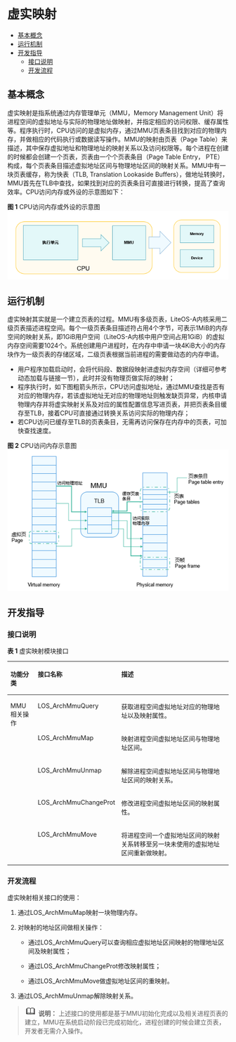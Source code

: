 # 虚实映射<a name="ZH-CN_TOPIC_0000001079036248"></a>

-   [基本概念](#section9108144913615)
-   [运行机制](#section12392621871)
-   [开发指导](#section10264102013713)
    -   [接口说明](#section195320251578)
    -   [开发流程](#section152774210712)


## 基本概念<a name="section9108144913615"></a>

虚实映射是指系统通过内存管理单元（MMU，Memory Management Unit）将进程空间的虚拟地址与实际的物理地址做映射，并指定相应的访问权限、缓存属性等。程序执行时，CPU访问的是虚拟内存，通过MMU页表条目找到对应的物理内存，并做相应的代码执行或数据读写操作。MMU的映射由页表（Page Table）来描述，其中保存虚拟地址和物理地址的映射关系以及访问权限等。每个进程在创建的时候都会创建一个页表，页表由一个个页表条目（Page Table Entry， PTE）构成，每个页表条目描述虚拟地址区间与物理地址区间的映射关系。MMU中有一块页表缓存，称为快表（TLB, Translation Lookaside Buffers），做地址转换时，MMU首先在TLB中查找，如果找到对应的页表条目可直接进行转换，提高了查询效率。CPU访问内存或外设的示意图如下：

**图 1**  CPU访问内存或外设的示意图<a name="fig209379387574"></a>  
![](figure/CPU访问内存或外设的示意图.png "CPU访问内存或外设的示意图")

## 运行机制<a name="section12392621871"></a>

虚实映射其实就是一个建立页表的过程。MMU有多级页表，LiteOS-A内核采用二级页表描述进程空间。每个一级页表条目描述符占用4个字节，可表示1MiB的内存空间的映射关系，即1GiB用户空间（LiteOS-A内核中用户空间占用1GiB）的虚拟内存空间需要1024个。系统创建用户进程时，在内存中申请一块4KiB大小的内存块作为一级页表的存储区域，二级页表根据当前进程的需要做动态的内存申请。

-   用户程序加载启动时，会将代码段、数据段映射进虚拟内存空间（详细可参考动态加载与链接一节），此时并没有物理页做实际的映射；
-   程序执行时，如下图粗箭头所示，CPU访问虚拟地址，通过MMU查找是否有对应的物理内存，若该虚拟地址无对应的物理地址则触发缺页异常，内核申请物理内存并将虚实映射关系及对应的属性配置信息写进页表，并把页表条目缓存至TLB，接着CPU可直接通过转换关系访问实际的物理内存；
-   若CPU访问已缓存至TLB的页表条目，无需再访问保存在内存中的页表，可加快查找速度。

**图 2**  CPU访问内存示意图<a name="fig95557155719"></a>  
![](figure/CPU访问内存示意图.png "CPU访问内存示意图")

## 开发指导<a name="section10264102013713"></a>

### 接口说明<a name="section195320251578"></a>

**表 1**  虚实映射模块接口

<a name="table1415203765610"></a>
<table><thead align="left"><tr id="row134151837125611"><th class="cellrowborder" valign="top" width="12.821282128212822%" id="mcps1.2.4.1.1"><p id="p16415637105612"><a name="p16415637105612"></a><a name="p16415637105612"></a>功能分类</p>
</th>
<th class="cellrowborder" valign="top" width="29.832983298329836%" id="mcps1.2.4.1.2"><p id="p11415163718562"><a name="p11415163718562"></a><a name="p11415163718562"></a>接口<strong id="b197068338312"><a name="b197068338312"></a><a name="b197068338312"></a>名称</strong></p>
</th>
<th class="cellrowborder" valign="top" width="57.34573457345735%" id="mcps1.2.4.1.3"><p id="p1641533755612"><a name="p1641533755612"></a><a name="p1641533755612"></a>描述</p>
</th>
</tr>
</thead>
<tbody><tr id="row12171174434013"><td class="cellrowborder" rowspan="5" valign="top" width="12.821282128212822%" headers="mcps1.2.4.1.1 "><p id="p48244461959"><a name="p48244461959"></a><a name="p48244461959"></a>MMU相关操作</p>
</td>
<td class="cellrowborder" valign="top" width="29.832983298329836%" headers="mcps1.2.4.1.2 "><p id="p15630114884017"><a name="p15630114884017"></a><a name="p15630114884017"></a>LOS_ArchMmuQuery</p>
</td>
<td class="cellrowborder" valign="top" width="57.34573457345735%" headers="mcps1.2.4.1.3 "><p id="p4171244164013"><a name="p4171244164013"></a><a name="p4171244164013"></a>获取进程空间虚拟地址对应的物理地址以及映射属性。</p>
</td>
</tr>
<tr id="row17223043124018"><td class="cellrowborder" valign="top" headers="mcps1.2.4.1.1 "><p id="p1730695210400"><a name="p1730695210400"></a><a name="p1730695210400"></a>LOS_ArchMmuMap</p>
</td>
<td class="cellrowborder" valign="top" headers="mcps1.2.4.1.2 "><p id="p202242431404"><a name="p202242431404"></a><a name="p202242431404"></a>映射进程空间虚拟地址区间与物理地址区间。</p>
</td>
</tr>
<tr id="row536885134010"><td class="cellrowborder" valign="top" headers="mcps1.2.4.1.1 "><p id="p236819594010"><a name="p236819594010"></a><a name="p236819594010"></a>LOS_ArchMmuUnmap</p>
</td>
<td class="cellrowborder" valign="top" headers="mcps1.2.4.1.2 "><p id="p736918564019"><a name="p736918564019"></a><a name="p736918564019"></a>解除进程空间虚拟地址区间与物理地址区间的映射关系。</p>
</td>
</tr>
<tr id="row11567448194112"><td class="cellrowborder" valign="top" headers="mcps1.2.4.1.1 "><p id="p0568204814115"><a name="p0568204814115"></a><a name="p0568204814115"></a>LOS_ArchMmuChangeProt</p>
</td>
<td class="cellrowborder" valign="top" headers="mcps1.2.4.1.2 "><p id="p05681348204114"><a name="p05681348204114"></a><a name="p05681348204114"></a>修改进程空间虚拟地址区间的映射属性。</p>
</td>
</tr>
<tr id="row1141513373562"><td class="cellrowborder" valign="top" headers="mcps1.2.4.1.1 "><p id="p17765212416"><a name="p17765212416"></a><a name="p17765212416"></a>LOS_ArchMmuMove</p>
</td>
<td class="cellrowborder" valign="top" headers="mcps1.2.4.1.2 "><p id="p1972971913115"><a name="p1972971913115"></a><a name="p1972971913115"></a>将进程空间一个虚拟地址区间的映射关系转移至另一块未使用的虚拟地址区间重新做映射。</p>
</td>
</tr>
</tbody>
</table>

### 开发流程<a name="section152774210712"></a>

虚实映射相关接口的使用：

1.  通过LOS\_ArchMmuMap映射一块物理内存。
2.  对映射的地址区间做相关操作：
    -   通过LOS\_ArchMmuQuery可以查询相应虚拟地址区间映射的物理地址区间及映射属性；

    -   通过LOS\_ArchMmuChangeProt修改映射属性；
    -   通过LOS\_ArchMmuMove做虚拟地址区间的重映射。

3.  通过LOS\_ArchMmuUnmap解除映射关系。

>![](../public_sys-resources/icon-note.gif) **说明：** 
>上述接口的使用都是基于MMU初始化完成以及相关进程页表的建立，MMU在系统启动阶段已完成初始化，进程创建的时候会建立页表，开发者无需介入操作。

